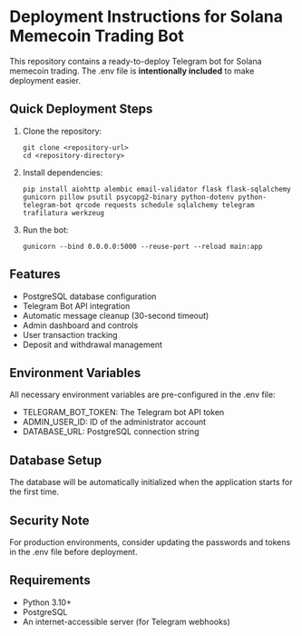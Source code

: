 # Deployment Instructions for Solana Memecoin Trading Bot

This repository contains a ready-to-deploy Telegram bot for Solana memecoin trading. The .env file is **intentionally included** to make deployment easier.

## Quick Deployment Steps

1. Clone the repository:
   ```
   git clone <repository-url>
   cd <repository-directory>
   ```

2. Install dependencies:
   ```
   pip install aiohttp alembic email-validator flask flask-sqlalchemy gunicorn pillow psutil psycopg2-binary python-dotenv python-telegram-bot qrcode requests schedule sqlalchemy telegram trafilatura werkzeug
   ```

3. Run the bot:
   ```
   gunicorn --bind 0.0.0.0:5000 --reuse-port --reload main:app
   ```

## Features
- PostgreSQL database configuration
- Telegram Bot API integration
- Automatic message cleanup (30-second timeout)
- Admin dashboard and controls
- User transaction tracking
- Deposit and withdrawal management

## Environment Variables
All necessary environment variables are pre-configured in the .env file:
- TELEGRAM_BOT_TOKEN: The Telegram bot API token
- ADMIN_USER_ID: ID of the administrator account
- DATABASE_URL: PostgreSQL connection string

## Database Setup
The database will be automatically initialized when the application starts for the first time.

## Security Note
For production environments, consider updating the passwords and tokens in the .env file before deployment.

## Requirements
- Python 3.10+
- PostgreSQL
- An internet-accessible server (for Telegram webhooks)